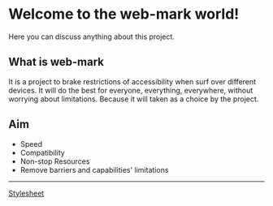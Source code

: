 # Welcome to the web-mark world!
Here you can discuss anything about this project.

## What is web-mark
It is a project to brake restrictions of accessibility when surf over different devices.
 It will do the best for everyone, everything, everywhere, without worrying about limitations.
 Because it will taken as a choice by the project.

## Aim
- Speed
- Compatibility
- Non-stop Resources
- Remove barriers and capabilities' limitations 
<hr/>
 <a href="https://github.com/amalbenny/web-mark">Stylesheet</a>
